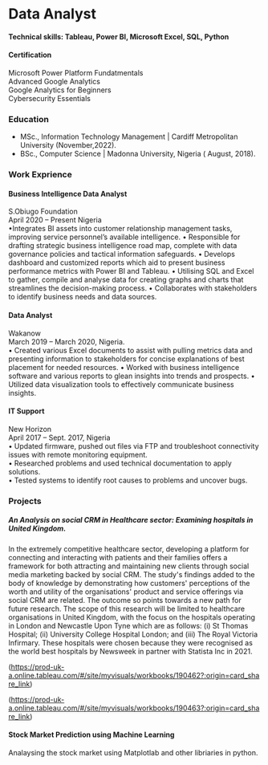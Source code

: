 # Data Analyst

#### Technical skills: Tableau, Power BI, Microsoft Excel, SQL, Python
#### Certification
Microsoft Power Platform Fundatmentals <br>
Advanced Google Analytics<br>
Google Analytics for Beginners <br>
Cybersecurity Essentials <br>
### Education
- MSc., Information Technology Management | Cardiff Metropolitan University (November,2022).  <br>
- BSc., Computer Science | Madonna University, Nigeria ( August, 2018).<br>

### Work Exprience
#### Business Intelligence Data Analyst
S.Obiugo Foundation <br>
April 2020 – Present  Nigeria <br>
•Integrates BI assets into customer relationship management tasks,
improving service personnel’s available intelligence.
• Responsible for drafting strategic business intelligence road map, complete with data governance policies and tactical information safeguards.
• Develops dashboard and customized reports which aid to present business performance metrics with Power BI and Tableau.
• Utilising SQL and Excel to gather, compile and analyse data for creating graphs and charts that streamlines the decision-making process.
• Collaborates with stakeholders to identify business needs and data sources.<br>


#### Data Analyst
Wakanow <br>
March 2019 – March 2020, Nigeria. <br>
• Created various Excel documents to assist with pulling metrics data and presenting information to stakeholders for concise explanations of best placement for needed resources.
• Worked with business intelligence software and various reports to glean insights into trends and prospects.
• Utilized data visualization tools to effectively communicate business insights.<br>


#### IT Support
New Horizon <br>
April 2017 – Sept. 2017, Nigeria <br>
• Updated firmware, pushed out files via FTP and troubleshoot
connectivity issues with remote monitoring equipment.<br>
• Researched problems and used technical documentation to apply
solutions.<br>
• Tested systems to identify root causes to problems and uncover bugs. <br>



### Projects
##### An Analysis on social CRM in Healthcare sector: Examining hospitals in United Kingdom.
In the extremely competitive healthcare sector, developing a platform for connecting and interacting with patients and their families offers a framework for both attracting and maintaining new clients through social media marketing backed by social CRM. The study's findings added to the body of knowledge by demonstrating how customers' perceptions of the worth and utility of the organisations' product and service offerings via social CRM are related. The outcome so points towards a new path for future research. The scope of this research will be limited to healthcare organisations in United Kingdom, with the focus on the hospitals operating in London and Newcastle Upon Tyne which are as follows: (i) St Thomas Hospital; (ii) University College Hospital London; and (iii) The Royal Victoria Infirmary. These hospitals were chosen because they were recognised as the world best hospitals by Newsweek in partner with Statista Inc in 2021.

(https://prod-uk-a.online.tableau.com/#/site/myvisuals/workbooks/190462?:origin=card_share_link)

(https://prod-uk-a.online.tableau.com/#/site/myvisuals/workbooks/190463?:origin=card_share_link)

#### Stock Market Prediction using Machine Learning
Analaysing the stock market using Matplotlab and other libriaries in python.
